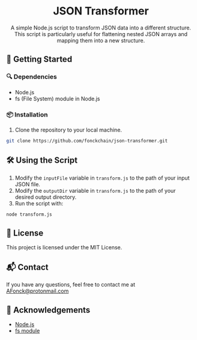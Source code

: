 <p align="center">
  <h1 align="center">JSON Transformer</h1>
  <p align="center">A simple Node.js script to transform JSON data into a different structure. This script is particularly useful for flattening nested JSON arrays and mapping them into a new structure.</p>
</p>

## 🚀 Getting Started

### 🔍 Dependencies

- Node.js
- fs (File System) module in Node.js

### 📦 Installation

1. Clone the repository to your local machine.

```bash
git clone https://github.com/fonckchain/json-transformer.git
```

## 🛠️ Using the Script

1. Modify the `inputFile` variable in `transform.js` to the path of your input JSON file.
2. Modify the `outputDir` variable in `transform.js` to the path of your desired output directory.
3. Run the script with:

```bash
node transform.js
```

## 📄 License

This project is licensed under the MIT License.

## 📬 Contact

If you have any questions, feel free to contact me at AFonck@protonmail.com

## 🙏 Acknowledgements

- [Node.js](https://nodejs.org/)
- [fs module](https://nodejs.org/api/fs.html)
